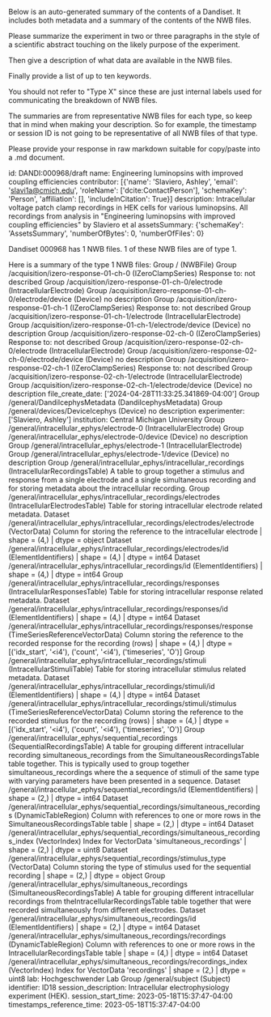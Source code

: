 
Below is an auto-generated summary of the contents of a Dandiset. It includes both metadata and a summary of the contents of the NWB files.

Please summarize the experiment in two or three paragraphs in the style of a scientific abstract touching on the likely purpose of the experiment.

Then give a description of what data are available in the NWB files.

Finally provide a list of up to ten keywords.

You should not refer to "Type X" since these are just internal labels used for communicating the breakdown of NWB files.

The summaries are from representative NWB files for each type, so keep that in mind when making your description. So for example, the timestamp or session ID is not going to be representative of all NWB files of that type.

Please provide your response in raw markdown suitable for copy/paste into a .md document.


id: DANDI:000968/draft
name: Engineering luminopsins with improved coupling efficiencies
contributor: [{'name': 'Slaviero, Ashley', 'email': 'slavi1a@cmich.edu', 'roleName': ['dcite:ContactPerson'], 'schemaKey': 'Person', 'affiliation': [], 'includeInCitation': True}]
description: Intracellular voltage patch clamp recordings in HEK cells for various luminopsins. All recordings from analysis in "Engineering luminopsins with improved coupling efficiencies" by Slaviero et al 
assetsSummary: {'schemaKey': 'AssetsSummary', 'numberOfBytes': 0, 'numberOfFiles': 0}

Dandiset 000968 has 1 NWB files.
1 of these NWB files are of type 1.


Here is a summary of the type 1 NWB files:
  Group / (NWBFile) 
  Group /acquisition/izero-response-01-ch-0 (IZeroClampSeries) Response to: not described
  Group /acquisition/izero-response-01-ch-0/electrode (IntracellularElectrode) 
  Group /acquisition/izero-response-01-ch-0/electrode/device (Device) no description
  Group /acquisition/izero-response-01-ch-1 (IZeroClampSeries) Response to: not described
  Group /acquisition/izero-response-01-ch-1/electrode (IntracellularElectrode) 
  Group /acquisition/izero-response-01-ch-1/electrode/device (Device) no description
  Group /acquisition/izero-response-02-ch-0 (IZeroClampSeries) Response to: not described
  Group /acquisition/izero-response-02-ch-0/electrode (IntracellularElectrode) 
  Group /acquisition/izero-response-02-ch-0/electrode/device (Device) no description
  Group /acquisition/izero-response-02-ch-1 (IZeroClampSeries) Response to: not described
  Group /acquisition/izero-response-02-ch-1/electrode (IntracellularElectrode) 
  Group /acquisition/izero-response-02-ch-1/electrode/device (Device) no description
  file_create_date: ['2024-04-28T11:33:25.341869-04:00']
  Group /general/DandiIcephysMetadata (DandiIcephysMetadata) 
  Group /general/devices/DeviceIcephys (Device) no description
  experimenter: ['Slaviero, Ashley']
  institution: Central Michigan University
  Group /general/intracellular_ephys/electrode-0 (IntracellularElectrode) 
  Group /general/intracellular_ephys/electrode-0/device (Device) no description
  Group /general/intracellular_ephys/electrode-1 (IntracellularElectrode) 
  Group /general/intracellular_ephys/electrode-1/device (Device) no description
  Group /general/intracellular_ephys/intracellular_recordings (IntracellularRecordingsTable) A table to group together a stimulus and response from a single electrode and a single simultaneous recording and for storing metadata about the intracellular recording.
  Group /general/intracellular_ephys/intracellular_recordings/electrodes (IntracellularElectrodesTable) Table for storing intracellular electrode related metadata.
  Dataset /general/intracellular_ephys/intracellular_recordings/electrodes/electrode (VectorData) Column for storing the reference to the intracellular electrode | shape = (4,) | dtype = object
  Dataset /general/intracellular_ephys/intracellular_recordings/electrodes/id (ElementIdentifiers)  | shape = (4,) | dtype = int64
  Dataset /general/intracellular_ephys/intracellular_recordings/id (ElementIdentifiers)  | shape = (4,) | dtype = int64
  Group /general/intracellular_ephys/intracellular_recordings/responses (IntracellularResponsesTable) Table for storing intracellular response related metadata.
  Dataset /general/intracellular_ephys/intracellular_recordings/responses/id (ElementIdentifiers)  | shape = (4,) | dtype = int64
  Dataset /general/intracellular_ephys/intracellular_recordings/responses/response (TimeSeriesReferenceVectorData) Column storing the reference to the recorded response for the recording (rows) | shape = (4,) | dtype = [('idx_start', '<i4'), ('count', '<i4'), ('timeseries', 'O')]
  Group /general/intracellular_ephys/intracellular_recordings/stimuli (IntracellularStimuliTable) Table for storing intracellular stimulus related metadata.
  Dataset /general/intracellular_ephys/intracellular_recordings/stimuli/id (ElementIdentifiers)  | shape = (4,) | dtype = int64
  Dataset /general/intracellular_ephys/intracellular_recordings/stimuli/stimulus (TimeSeriesReferenceVectorData) Column storing the reference to the recorded stimulus for the recording (rows) | shape = (4,) | dtype = [('idx_start', '<i4'), ('count', '<i4'), ('timeseries', 'O')]
  Group /general/intracellular_ephys/sequential_recordings (SequentialRecordingsTable) A table for grouping different intracellular recording simultaneous_recordings from the SimultaneousRecordingsTable table together. This is typically used to group together simultaneous_recordings where the a sequence of stimuli of the same type with varying parameters have been presented in a sequence.
  Dataset /general/intracellular_ephys/sequential_recordings/id (ElementIdentifiers)  | shape = (2,) | dtype = int64
  Dataset /general/intracellular_ephys/sequential_recordings/simultaneous_recordings (DynamicTableRegion) Column with references to one or more rows in the SimultaneousRecordingsTable table | shape = (2,) | dtype = int64
  Dataset /general/intracellular_ephys/sequential_recordings/simultaneous_recordings_index (VectorIndex) Index for VectorData 'simultaneous_recordings' | shape = (2,) | dtype = uint8
  Dataset /general/intracellular_ephys/sequential_recordings/stimulus_type (VectorData) Column storing the type of stimulus used for the sequential recording | shape = (2,) | dtype = object
  Group /general/intracellular_ephys/simultaneous_recordings (SimultaneousRecordingsTable) A table for grouping different intracellular recordings from theIntracellularRecordingsTable table together that were recorded simultaneously from different electrodes.
  Dataset /general/intracellular_ephys/simultaneous_recordings/id (ElementIdentifiers)  | shape = (2,) | dtype = int64
  Dataset /general/intracellular_ephys/simultaneous_recordings/recordings (DynamicTableRegion) Column with references to one or more rows in the IntracellularRecordingsTable table | shape = (4,) | dtype = int64
  Dataset /general/intracellular_ephys/simultaneous_recordings/recordings_index (VectorIndex) Index for VectorData 'recordings' | shape = (2,) | dtype = uint8
  lab: Hochgeschwender Lab
  Group /general/subject (Subject) 
  identifier: ID18
  session_description: Intracellular electrophysiology experiment (HEK).
  session_start_time: 2023-05-18T15:37:47-04:00
  timestamps_reference_time: 2023-05-18T15:37:47-04:00
